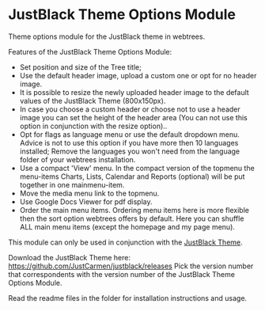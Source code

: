 JustBlack Theme Options Module
==============================

Theme options module for the JustBlack theme in webtrees.

Features of the JustBlack Theme Options Module:
* Set position and size of the Tree title;
* Use the default header image, upload a custom one or opt for no header image.
* It is possible to resize the newly uploaded header image to the default values of the JustBlack Theme (800x150px).
* In case you choose a custom header or choose not to use a header image you can set the height of the header area (You can not use this option in conjunction with the resize option)..
* Opt for flags as language menu or use the default dropdown menu. Advice is not to use this option if you have more then 10 languages installed; Remove the languages you won't need from the language folder of your webtrees installation.
* Use a compact 'View' menu. In the compact version of the topmenu the menu-items Charts, Lists, Calendar and Reports (optional) will be put together in one mainmenu-item.
* Move the media menu link to the topmenu.
* Use Google Docs Viewer for pdf display.
* Order the main menu items. Ordering menu items here is more flexible then the sort option webtrees offers by default. Here you can shuffle ALL main menu items (except the homepage and my page menu). 

This module can only be used in conjunction with the <a href="https://github.com/JustCarmen/justblack">JustBlack Theme</a>.

Download the JustBlack Theme here: https://github.com/JustCarmen/justblack/releases
Pick the version number that correspondents with the version number of the JustBlack Theme Options Module.

Read the readme files in the folder for installation instructions and usage.
